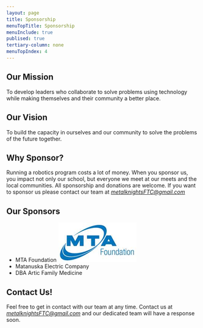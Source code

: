 ```yaml
---
layout: page
title: Sponsorship
menuTopTitle: Sponsorship
menuInclude: true
publised: true
tertiary-column: none
menuTopIndex: 4
---
```

**Our Mission**
---------------

To develop leaders who collaborate to solve problems using technology while making themselves and their community a better place.

**Our Vision**
---------------

To build the capacity in ourselves and our community to solve the problems of the future together.

**Why Sponsor?**
----------------

Running a robotics program costs a lot of money. When you sponsor us, you impact not only our school, but everyone we meet at our meets and the local communities. All sponsorship and donations are welcome. If you want to sponsor us please contact our team at _[metalknightsFTC@gmail.com](mailto:metalknightsFTC@gmail.com)_

**Our Sponsors**
----------------

+ MTA Foundation  ![](/assets/img/sponsors/MTALogo.jpg)
+ Matanuska Electric Company  
+ DBA Artic Family Medicine

**Contact Us!**
---------------

Feel free to get in contact with our team at any time. Contact us at [_metalknightsFTC@gmail.com_](mailto:metalknightsFTC@gmail.com) and our dedicated team will have a response soon.
